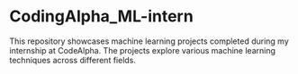 # CodingAlpha_ML-intern
This repository showcases machine learning projects completed during my internship at CodeAlpha. The projects explore various machine learning techniques across different fields.
